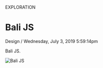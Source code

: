 <p class="type">EXPLORATION</p>

# Bali JS

<p class="meta">Design  /  Wednesday, July 3, 2019 5:59:14pm</p>

Bali JS.

![Bali JS](https://farooq-agent.web.app/assets/images/works/large/bali-js.jpg)
